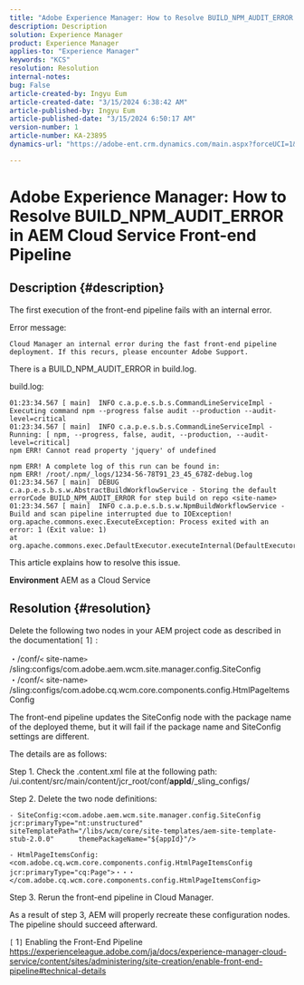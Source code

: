```yaml
---
title: "Adobe Experience Manager: How to Resolve BUILD_NPM_AUDIT_ERROR in AEM Cloud Service Front-end Pipeline"
description: Description
solution: Experience Manager
product: Experience Manager
applies-to: "Experience Manager"
keywords: "KCS"
resolution: Resolution
internal-notes: 
bug: False
article-created-by: Ingyu Eum
article-created-date: "3/15/2024 6:38:42 AM"
article-published-by: Ingyu Eum
article-published-date: "3/15/2024 6:50:17 AM"
version-number: 1
article-number: KA-23895
dynamics-url: "https://adobe-ent.crm.dynamics.com/main.aspx?forceUCI=1&pagetype=entityrecord&etn=knowledgearticle&id=5bfb09a4-96e2-ee11-904c-6045bd045872"

---
```

# Adobe Experience Manager: How to Resolve BUILD_NPM_AUDIT_ERROR in AEM Cloud Service Front-end Pipeline

## Description {#description}


The first execution of the front-end pipeline fails with an internal error.

Error message:


```
Cloud Manager an internal error during the fast front-end pipeline deployment. If this recurs, please encounter Adobe Support.
```


There is a BUILD_NPM_AUDIT_ERROR in build.log.

build.log:


```
01:23:34.567 [ main]  INFO c.a.p.e.s.b.s.CommandLineServiceImpl - Executing command npm --progress false audit --production --audit-level=critical
01:23:34.567 [ main]  INFO c.a.p.e.s.b.s.CommandLineServiceImpl - Running: [ npm, --progress, false, audit, --production, --audit-level=critical] 
npm ERR! Cannot read property 'jquery' of undefined

npm ERR! A complete log of this run can be found in:
npm ERR! /root/.npm/_logs/1234-56-78T91_23_45_678Z-debug.log
01:23:34.567 [ main]  DEBUG c.a.p.e.s.b.s.w.AbstractBuildWorkflowService - Storing the default errorCode BUILD_NPM_AUDIT_ERROR for step build on repo <site-name>
01:23:34.567 [ main]  INFO c.a.p.e.s.b.s.w.NpmBuildWorkflowService - Build and scan pipeline interrupted due to IOException!
org.apache.commons.exec.ExecuteException: Process exited with an error: 1 (Exit value: 1)
at org.apache.commons.exec.DefaultExecutor.executeInternal(DefaultExecutor.java:404)
```


This article explains how to resolve this issue.

<b>Environment</b>
 AEM as a Cloud Service


## Resolution {#resolution}


Delete the following two nodes in your AEM project code as described in the documentation`[` 1`]` :

・/conf/`<` site-name`>` /sling:configs/com.adobe.aem.wcm.site.manager.config.SiteConfig
・/conf/`<` site-name`>` /sling:configs/com.adobe.cq.wcm.core.components.config.HtmlPageItemsConfig

The front-end pipeline updates the SiteConfig node with the package name of the deployed theme, but it will fail if the package name and SiteConfig settings are different.

The details are as follows:

Step 1. Check the .content.xml file at the following path: 
/ui.content/src/main/content/jcr_root/conf/__appId__/_sling_configs/

Step 2. Delete the two node definitions:


```
- SiteConfig:<com.adobe.aem.wcm.site.manager.config.SiteConfig      jcr:primaryType="nt:unstructured"      siteTemplatePath="/libs/wcm/core/site-templates/aem-site-template-stub-2.0.0"      themePackageName="${appId}"/>
```



```
- HtmlPageItemsConfig:<com.adobe.cq.wcm.core.components.config.HtmlPageItemsConfig      jcr:primaryType="cq:Page">・・・</com.adobe.cq.wcm.core.components.config.HtmlPageItemsConfig>
```


Step 3. Rerun the front-end pipeline in Cloud Manager.

As a result of step 3, AEM will properly recreate these configuration nodes. The pipeline should succeed afterward.

`[` 1`]`  Enabling the Front-End Pipeline
https://experienceleague.adobe.com/ja/docs/experience-manager-cloud-service/content/sites/administering/site-creation/enable-front-end-pipeline#technical-details
